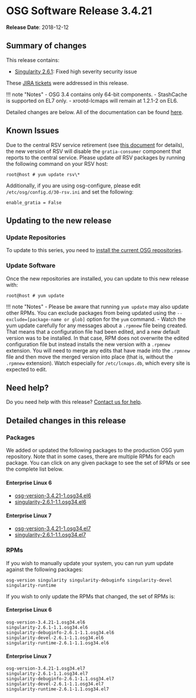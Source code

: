 OSG Software Release 3.4.21
===========================

**Release Date**: 2018-12-12

Summary of changes
------------------

This release contains:

-   [Singularity 2.6.1](https://github.com/singularityware/singularity/releases/tag/2.6.1): Fixed high severity security issue

These [JIRA tickets](https://jira.opensciencegrid.org/issues/?jql=project%20%3D%20SOFTWARE%20AND%20fixVersion%20%3D%203.4.21%20ORDER%20BY%20priority%20DESC%2C%20key%20DESC) were addressed in this release.

!!! note "Notes"
    -   OSG 3.4 contains only 64-bit components.
    -   StashCache is supported on EL7 only.
    -   xrootd-lcmaps will remain at 1.2.1-2 on EL6.

Detailed changes are below. All of the documentation can be found [here](/index.md).

Known Issues
------------

Due to the central RSV service retirement (see [this document](https://opensciencegrid.org/technology/policy/service-migrations-spring-2018/) for details),
the new version of RSV will disable the `gratia-consumer` component that reports to the central service.
Please update _all_ RSV packages by running the following command on your RSV host:

``` console
root@host # yum update rsv\*
```

Additionally, if you are using osg-configure, please edit `/etc/osg/config.d/30-rsv.ini` and set the following:

``` file
enable_gratia = False
```

Updating to the new release
---------------------------

### Update Repositories

To update to this series, you need to [install the current OSG repositories](/common/yum#install-osg-repositories).

### Update Software

Once the new repositories are installed, you can update to this new release with:

``` console
root@host # yum update
```

!!! note "Notes"
    -   Please be aware that running `yum update` may also update other RPMs. You can exclude packages from being updated using the `--exclude=[package-name or glob]` option for the `yum` command.
    -   Watch the yum update carefully for any messages about a `.rpmnew` file being created. That means that a configuration file had been edited, and a new default version was to be installed. In that case, RPM does not overwrite the edited configuration file but instead installs the new version with a `.rpmnew` extension. You will need to merge any edits that have made into the `.rpmnew` file and then move the merged version into place (that is, without the `.rpmnew` extension). Watch especially for `/etc/lcmaps.db`, which every site is expected to edit.

Need help?
----------

Do you need help with this release? [Contact us for help](/common/help).

Detailed changes in this release
--------------------------------

### Packages

We added or updated the following packages to the production OSG yum repository. Note that in some cases, there are multiple RPMs for each package. You can click on any given package to see the set of RPMs or see the complete list below.

#### Enterprise Linux 6

-   [osg-version-3.4.21-1.osg34.el6](https://koji.chtc.wisc.edu/koji/search?match=glob&type=build&terms=osg-version-3.4.21-1.osg34.el6)
-   [singularity-2.6.1-1.1.osg34.el6](https://koji.chtc.wisc.edu/koji/search?match=glob&type=build&terms=singularity-2.6.1-1.1.osg34.el6)

#### Enterprise Linux 7

-   [osg-version-3.4.21-1.osg34.el7](https://koji.chtc.wisc.edu/koji/search?match=glob&type=build&terms=osg-version-3.4.21-1.osg34.el7)
-   [singularity-2.6.1-1.1.osg34.el7](https://koji.chtc.wisc.edu/koji/search?match=glob&type=build&terms=singularity-2.6.1-1.1.osg34.el7)

### RPMs

If you wish to manually update your system, you can run yum update against the following packages:

    osg-version singularity singularity-debuginfo singularity-devel singularity-runtime

If you wish to only update the RPMs that changed, the set of RPMs is:

#### Enterprise Linux 6

``` file
osg-version-3.4.21-1.osg34.el6
singularity-2.6.1-1.1.osg34.el6
singularity-debuginfo-2.6.1-1.1.osg34.el6
singularity-devel-2.6.1-1.1.osg34.el6
singularity-runtime-2.6.1-1.1.osg34.el6
```

#### Enterprise Linux 7

``` file
osg-version-3.4.21-1.osg34.el7
singularity-2.6.1-1.1.osg34.el7
singularity-debuginfo-2.6.1-1.1.osg34.el7
singularity-devel-2.6.1-1.1.osg34.el7
singularity-runtime-2.6.1-1.1.osg34.el7
```
